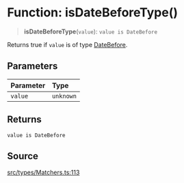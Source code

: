# Function: isDateBeforeType()

> **isDateBeforeType**(`value`): `value is DateBefore`

Returns true if `value` is of type [DateBefore](../type-aliases/DateBefore.md).

## Parameters

| Parameter | Type |
| :------ | :------ |
| `value` | `unknown` |

## Returns

`value is DateBefore`

## Source

[src/types/Matchers.ts:113](https://github.com/gpbl/react-day-picker/blob/9ad13dc72fff814dcf720a62f6e3b5ea38e8af6d/src/types/Matchers.ts#L113)
